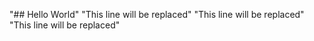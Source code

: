 "## Hello World" 
"This line will be replaced" 
"This line will be replaced" 
"This line will be replaced" 
